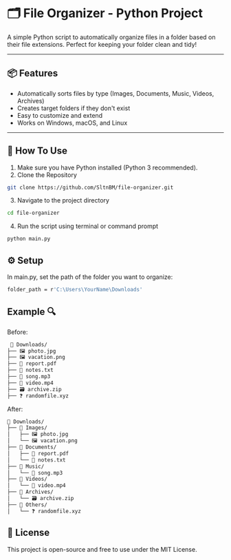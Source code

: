# 🗂️ File Organizer - Python Project

A simple Python script to automatically organize files in a folder based on their file extensions. Perfect for keeping your folder clean and tidy!

---

## 📦 Features

- Automatically sorts files by type (Images, Documents, Music, Videos, Archives)
- Creates target folders if they don't exist
- Easy to customize and extend
- Works on Windows, macOS, and Linux

---

## 🚀 How To Use
1. Make sure you have Python installed (Python 3 recommended).
2. Clone the Repository

```bash
git clone https://github.com/SltnBM/file-organizer.git
```
3. Navigate to the project directory
```bash
cd file-organizer
```
4. Run the script using terminal or command prompt
```bash
python main.py
```

## ⚙️ Setup
In main.py, set the path of the folder you want to organize:
```bash
folder_path = r'C:\Users\YourName\Downloads'
```

## Example 🔍
Before:
```bash
 📂 Downloads/
├── 🖼️ photo.jpg
├── 🖼️ vacation.png
├── 📄 report.pdf
├── 📄 notes.txt
├── 🎵 song.mp3
├── 🎥 video.mp4
├── 🗃️ archive.zip
├── ❓ randomfile.xyz
```

After:
```bash
📂 Downloads/
├── 📁 Images/
│   ├── 🖼️ photo.jpg
│   └── 🖼️ vacation.png
├── 📁 Documents/
│   ├── 📄 report.pdf
│   └── 📄 notes.txt
├── 📁 Music/
│   └── 🎵 song.mp3
├── 📁 Videos/
│   └── 🎥 video.mp4
├── 📁 Archives/
│   └── 🗃️ archive.zip
├── 📁 Others/
│   └── ❓ randomfile.xyz

```

## 📄 License
This project is open-source and free to use under the MIT License.